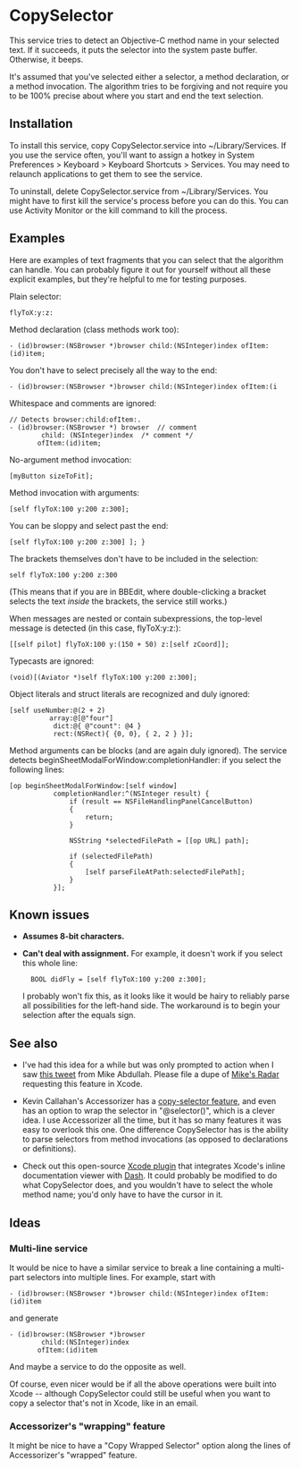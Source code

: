 # CopySelector

This service tries to detect an Objective-C method name in your selected text. If it succeeds, it puts the selector into the system paste buffer. Otherwise, it beeps.

It's assumed that you've selected either a selector, a method declaration, or a method invocation. The algorithm tries to be forgiving and not require you to be 100% precise about where you start and end the text selection.

## Installation

To install this service, copy CopySelector.service into ~/Library/Services. If you use the service often, you'll want to assign a hotkey in System Preferences > Keyboard > Keyboard Shortcuts > Services. You may need to relaunch applications to get them to see the service.

To uninstall, delete CopySelector.service from ~/Library/Services. You might have to first kill the service's process before you can do this. You can use Activity Monitor or the kill command to kill the process.

## Examples

Here are examples of text fragments that you can select that the algorithm can handle. You can probably figure it out for yourself without all these explicit examples, but they're helpful to me for testing purposes.

Plain selector:

    flyToX:y:z:

Method declaration (class methods work too):

    - (id)browser:(NSBrowser *)browser child:(NSInteger)index ofItem:(id)item;

You don't have to select precisely all the way to the end:

    - (id)browser:(NSBrowser *)browser child:(NSInteger)index ofItem:(i

Whitespace and comments are ignored:

    // Detects browser:child:ofItem:.
    - (id)browser:(NSBrowser *) browser  // comment
            child: (NSInteger)index  /* comment */
           ofItem:(id)item;

No-argument method invocation:

    [myButton sizeToFit];

Method invocation with arguments:

    [self flyToX:100 y:200 z:300];

You can be sloppy and select past the end:

    [self flyToX:100 y:200 z:300] ]; }

The brackets themselves don't have to be included in the selection:

    self flyToX:100 y:200 z:300

(This means that if you are in BBEdit, where double-clicking a bracket selects the text *inside* the brackets, the service still works.)

When messages are nested or contain subexpressions, the top-level message is detected (in this case, flyToX:y:z:):

    [[self pilot] flyToX:100 y:(150 + 50) z:[self zCoord]];

Typecasts are ignored:

    (void)[(Aviator *)self flyToX:100 y:200 z:300];

Object literals and struct literals are recognized and duly ignored:

    [self useNumber:@(2 + 2)
              array:@[@"four"]
               dict:@{ @"count": @4 }
               rect:(NSRect){ {0, 0}, { 2, 2 } }];

Method arguments can be blocks (and are again duly ignored). The service detects beginSheetModalForWindow:completionHandler: if you select the following lines:

    [op beginSheetModalForWindow:[self window]
               completionHandler:^(NSInteger result) {
                   if (result == NSFileHandlingPanelCancelButton)
                   {
                       return;
                   }

                   NSString *selectedFilePath = [[op URL] path];

                   if (selectedFilePath)
                   {
                       [self parseFileAtPath:selectedFilePath];
                   }
               }];

## Known issues

- **Assumes 8-bit characters.**
- **Can't deal with assignment.** For example, it doesn't work if you select this whole line:

		BOOL didFly = [self flyToX:100 y:200 z:300];

	I probably won't fix this, as it looks like it would be hairy to reliably parse all possibilities for the left-hand side. The workaround is to begin your selection after the equals sign.

## See also

* I've had this idea for a while but was only prompted to action when I saw [this tweet](http://twitter.com/mikeabdullah/status/319036829401772032) from Mike Abdullah. Please file a dupe of [Mike's Radar](http://www.openradar.me/13555307) requesting this feature in Xcode.

* Kevin Callahan's Accessorizer has a [copy-selector feature](http://www.kevincallahan.org/software/accessorizerHelp/Selectors.html), and even has an option to wrap the selector in "@selector()", which is a clever idea. I use Accessorizer all the time, but it has so many features it was easy to overlook this one. One difference CopySelector has is the ability to parse selectors from method invocations (as opposed to declarations or definitions).

* Check out this open-source [Xcode plugin](https://github.com/omz/Dash-Plugin-for-Xcode) that integrates Xcode's inline documentation viewer with [Dash](http://kapeli.com/). It could probably be modified to do what CopySelector does, and you wouldn't have to select the whole method name; you'd only have to have the cursor in it.

## Ideas

### Multi-line service

It would be nice to have a similar service to break a line containing a multi-part selectors into multiple lines. For example, start with

    - (id)browser:(NSBrowser *)browser child:(NSInteger)index ofItem:(id)item

and generate

    - (id)browser:(NSBrowser *)browser
            child:(NSInteger)index
           ofItem:(id)item

And maybe a service to do the opposite as well.

Of course, even nicer would be if all the above operations were built into Xcode -- although CopySelector could still be useful when you want to copy a selector that's not in Xcode, like in an email.

### Accessorizer's "wrapping" feature

It might be nice to have a "Copy Wrapped Selector" option along the lines of Accessorizer's "wrapped" feature.

